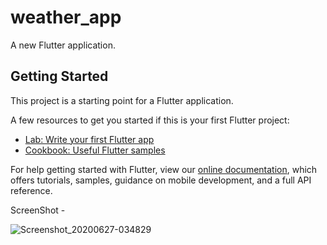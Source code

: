 # weather_app

A new Flutter application.

## Getting Started

This project is a starting point for a Flutter application.

A few resources to get you started if this is your first Flutter project:

- [Lab: Write your first Flutter app](https://flutter.dev/docs/get-started/codelab)
- [Cookbook: Useful Flutter samples](https://flutter.dev/docs/cookbook)

For help getting started with Flutter, view our
[online documentation](https://flutter.dev/docs), which offers tutorials,
samples, guidance on mobile development, and a full API reference.


ScreenShot -

![Screenshot_20200627-034829](https://user-images.githubusercontent.com/59831448/85919835-7c62bf80-b88c-11ea-9ec1-ee189080cb17.png)
